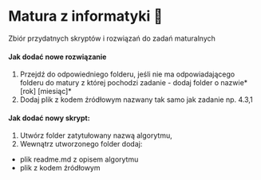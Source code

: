 # Matura z informatyki :memo:
Zbiór przydatnych skryptów i rozwiązań do zadań maturalnych
#### Jak dodać nowe rozwiązanie
1. Przejdź do odpowiedniego folderu, jeśli nie ma odpowiadającego folderu do matury z której pochodzi zadanie - dodaj folder o nazwie* [rok] [miesiąc]*
2. Dodaj plik z kodem źródłowym nazwany tak samo jak zadanie np. 4.3,1

#### Jak dodać nowy skrypt:
1. Utwórz folder zatytułowany nazwą algorytmu,
2. Wewnątrz utworzonego folder dodaj:
- plik readme.md z opisem algorytmu
- plik z kodem źródłowym

